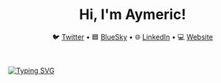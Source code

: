 <h1 align="center">Hi, I'm Aymeric!</h1>

<div align="center">
  <p align="center">
    🐦 <a href="https://twitter.com/singletonion">Twitter</a> • 
    🟦 <a href="[hf.co/m-ric](https://bsky.app/profile/parkersingleton.bsky.social)">BlueSky</a> • 
    🌐 <a href="https://www.linkedin.com/in/spsingleton/">LinkedIn</a> • 
    💻 <a href="https://singlesp.github.io">Website</a>
  </p>
</div>
<br/>

[![Typing SVG](https://readme-typing-svg.demolab.com/?lines=postdoc+in+neuroinformatics;at+upenn;working+on+cool+things)](https://git.io/typing-svg)

<!--
**singlesp/singlesp** is a ✨ _special_ ✨ repository because its `README.md` (this file) appears on your GitHub profile.

Here are some ideas to get you started:

- 🔭 I’m currently working on ...
- 🌱 I’m currently learning ...
- 👯 I’m looking to collaborate on ...
- 🤔 I’m looking for help with ...
- 💬 Ask me about ...
- 📫 How to reach me: ...
- 😄 Pronouns: ...
- ⚡ Fun fact: ...
-->
